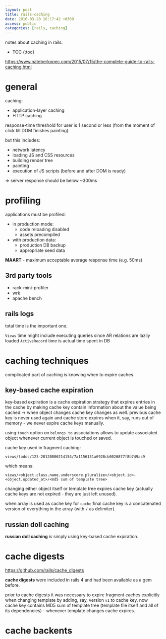 ```yaml
---
layout: post
title: rails-caching
date: 2016-03-20 16:17:42 +0300
access: public
categories: [rails, caching]
---
```


notes about caching in rails.

<!-- more -->

* TOC
{:toc}

<https://www.nateberkopec.com/2015/07/15/the-complete-guide-to-rails-caching.html>

# general

caching:

- application-layer caching
- HTTP caching

response-time threshold for user is 1 second or less
(from the moment of click till DOM finishes painting).

but this includes:

- network latency
- loading JS and CSS resources
- building render tree
- painting
- execution of JS scripts (before and after DOM is ready)

=> server response should be below ~300ms

# profiling

applications must be profiled:

- in production mode:
  - code reloading disabled
  - assets precompiled
- with production data:
  - production DB backup
  - appropriate seed data

**MAART** - maximum acceptable average response time (e.g. 50ms)

## 3rd party tools

- rack-mini-profiler
- wrk
- apache bench

## rails logs

total time is the important one.

`Views` time might include executing queries since AR relations are lazily loaded
`ActiveRecord` time is actual time spent in DB

# caching techniques

complicated part of caching is knowing when to expire caches.

## key-based cache expiration

key-based expiration is a cache expiration strategy that expires entries
in the cache by making cache key contain information about the value
being cached -> when object changes cache key changes as well.
previous cache key is never used again and cache store expires when it, say,
runs out of memory - we never expire cache keys manually.

using `touch` option on `belongs_to` associations allows to update
associated object whenever current object is touched or saved.

cache key used in fragment caching:

`views/todos/123-20120806214154/7a1156131a6928cb0026877f8b749ac9`

which means:

`views/<object.class.name.underscore.pluralize>/<object.id>-<object.updated_at>/<md5 sum of template tree>`

changing either object itself or template tree expires cache key
(actually cache keys are not expired - they are just left unused).

when array is used as cache key for `cache` final cache key is a
concatenated version of everything in the array (with `/` as delimiter).

## russian doll caching

**russian doll caching** is simply using key-based cache expiration.

# cache digests

<https://github.com/rails/cache_digests>

**cache digests** were included in rails 4 and had been available as a gem before.

prior to cache digests it was necessary to expire fragment caches explicitly
when changing template by adding, say, version `v1` to cache key.
now cache key contains MD5 sum of template tree (template file itself and
all of its dependencies) - whenever template changes cache expires.

# cache backents
